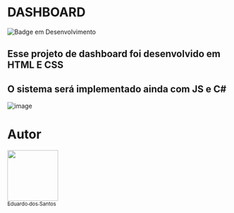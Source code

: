 # DASHBOARD
![Badge em Desenvolvimento](http://img.shields.io/static/v1?label=STATUS&message=Em-Andamento&color=RED&style=for-the-badge)


## Esse projeto de dashboard foi desenvolvido em HTML E CSS
## O sistema será implementado ainda com JS e C#



![image](https://user-images.githubusercontent.com/37030387/204667956-8ad1cc2a-5cf4-433c-9d14-cbfe68ce36fb.png)


# Autor

 [<img src="https://avatars.githubusercontent.com/u/37030387?s=400&u=fcf5e6893710bee598bead4310834965df74a88a&v=4" width=115><br><sub>Eduardo dos Santos</sub>](https://github.com/Eduh06)
